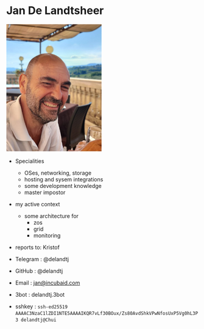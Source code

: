 # Jan De Landtsheer

<img src="img/delandtj.jpg" alt="img" width=250px />

- Specialities
  - OSes, networking, storage
  - hosting and sysem integrations
  - some development knowledge
  - master impostor

- my active context
  - some architecture for 
    - zos
    - grid
    - monitoring

- reports to: Kristof
- Telegram : @delandtj
- GitHub : @delandtj
- Email  : jan@incubaid.com
- 3bot   : delandtj.3bot
- sshkey :  `ssh-ed25519 AAAAC3NzaC1lZDI1NTE5AAAAIKQR7vLf30BOux/Zs80AvdShkVPwNfosUxP5Vg0hL3P3 delandtj@Chui`
